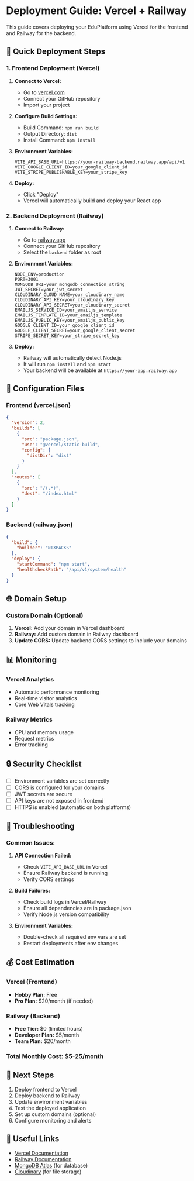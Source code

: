 # Deployment Guide: Vercel + Railway

This guide covers deploying your EduPlatform using Vercel for the frontend and Railway for the backend.

## 🚀 Quick Deployment Steps

### 1. Frontend Deployment (Vercel)

1. **Connect to Vercel:**
   - Go to [vercel.com](https://vercel.com)
   - Connect your GitHub repository
   - Import your project

2. **Configure Build Settings:**
   - Build Command: `npm run build`
   - Output Directory: `dist`
   - Install Command: `npm install`

3. **Environment Variables:**
   ```
   VITE_API_BASE_URL=https://your-railway-backend.railway.app/api/v1
   VITE_GOOGLE_CLIENT_ID=your_google_client_id
   VITE_STRIPE_PUBLISHABLE_KEY=your_stripe_key
   ```

4. **Deploy:**
   - Click "Deploy"
   - Vercel will automatically build and deploy your React app

### 2. Backend Deployment (Railway)

1. **Connect to Railway:**
   - Go to [railway.app](https://railway.app)
   - Connect your GitHub repository
   - Select the `backend` folder as root

2. **Environment Variables:**
   ```
   NODE_ENV=production
   PORT=3001
   MONGODB_URI=your_mongodb_connection_string
   JWT_SECRET=your_jwt_secret
   CLOUDINARY_CLOUD_NAME=your_cloudinary_name
   CLOUDINARY_API_KEY=your_cloudinary_key
   CLOUDINARY_API_SECRET=your_cloudinary_secret
   EMAILJS_SERVICE_ID=your_emailjs_service
   EMAILJS_TEMPLATE_ID=your_emailjs_template
   EMAILJS_PUBLIC_KEY=your_emailjs_public_key
   GOOGLE_CLIENT_ID=your_google_client_id
   GOOGLE_CLIENT_SECRET=your_google_client_secret
   STRIPE_SECRET_KEY=your_stripe_secret_key
   ```

3. **Deploy:**
   - Railway will automatically detect Node.js
   - It will run `npm install` and `npm start`
   - Your backend will be available at `https://your-app.railway.app`

## 🔧 Configuration Files

### Frontend (vercel.json)
```json
{
  "version": 2,
  "builds": [
    {
      "src": "package.json",
      "use": "@vercel/static-build",
      "config": {
        "distDir": "dist"
      }
    }
  ],
  "routes": [
    {
      "src": "/(.*)",
      "dest": "/index.html"
    }
  ]
}
```

### Backend (railway.json)
```json
{
  "build": {
    "builder": "NIXPACKS"
  },
  "deploy": {
    "startCommand": "npm start",
    "healthcheckPath": "/api/v1/system/health"
  }
}
```

## 🌐 Domain Setup

### Custom Domain (Optional)
1. **Vercel:** Add your domain in Vercel dashboard
2. **Railway:** Add custom domain in Railway dashboard
3. **Update CORS:** Update backend CORS settings to include your domains

## 📊 Monitoring

### Vercel Analytics
- Automatic performance monitoring
- Real-time visitor analytics
- Core Web Vitals tracking

### Railway Metrics
- CPU and memory usage
- Request metrics
- Error tracking

## 🔒 Security Checklist

- [ ] Environment variables are set correctly
- [ ] CORS is configured for your domains
- [ ] JWT secrets are secure
- [ ] API keys are not exposed in frontend
- [ ] HTTPS is enabled (automatic on both platforms)

## 🚨 Troubleshooting

### Common Issues:

1. **API Connection Failed:**
   - Check `VITE_API_BASE_URL` in Vercel
   - Ensure Railway backend is running
   - Verify CORS settings

2. **Build Failures:**
   - Check build logs in Vercel/Railway
   - Ensure all dependencies are in package.json
   - Verify Node.js version compatibility

3. **Environment Variables:**
   - Double-check all required env vars are set
   - Restart deployments after env changes

## 💰 Cost Estimation

### Vercel (Frontend)
- **Hobby Plan:** Free
- **Pro Plan:** $20/month (if needed)

### Railway (Backend)
- **Free Tier:** $0 (limited hours)
- **Developer Plan:** $5/month
- **Team Plan:** $20/month

### Total Monthly Cost: $5-25/month

## 📝 Next Steps

1. Deploy frontend to Vercel
2. Deploy backend to Railway
3. Update environment variables
4. Test the deployed application
5. Set up custom domains (optional)
6. Configure monitoring and alerts

## 🔗 Useful Links

- [Vercel Documentation](https://vercel.com/docs)
- [Railway Documentation](https://docs.railway.app)
- [MongoDB Atlas](https://www.mongodb.com/atlas) (for database)
- [Cloudinary](https://cloudinary.com) (for file storage)
